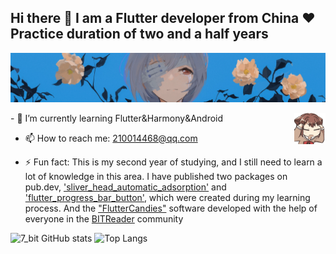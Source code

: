 ## Hi there 👋 I am a Flutter developer from China ❤ Practice duration of two and a half years

![图片说明](./logo_.webp)
<!-- is a ✨ _special_ ✨ repository because its `README.md` (this file) appears on your GitHub profile.
- 🔭 I’m currently working on ...

- 👯 I’m looking to collaborate on ...
- 🤔 I’m looking for help with ...
- 💬 Ask me about ...
- 📫 How to reach me: ...
- 😄 Pronouns: ...
- ⚡ Fun fact: ...
-->
<img src=./refresh.gif align="right" width=50 />
- 🌱 I’m currently learning Flutter&Harmony&Android
  
- 📫 How to reach me: 210014468@qq.com
  
- ⚡ Fun fact: This is my second year of studying, and I still need to learn a lot of knowledge in this area. I have published two packages on pub.dev, <a href="https://pub.dev/packages/sliver_head_automatic_adsorption">'sliver_head_automatic_adsorption'</a> and <a href="https://pub.dev/packages/flutter_progress_bar_button">'flutter_progress_bar_button'</a>, which were created during my learning process. And the <a href="https://github.com/fluttercandies">"FlutterCandies"</a> software developed with the help of everyone in the <a href="https://github.com/fluttercandies/flutter_novel">BITReader</a> community

![7_bit GitHub stats](https://github-readme-stats.vercel.app/api?username=7-bit11&count_private=true&show_icons=true)
![Top Langs](https://github-readme-stats.vercel.app/api/top-langs/?username=7-bit11&layout=donut)


